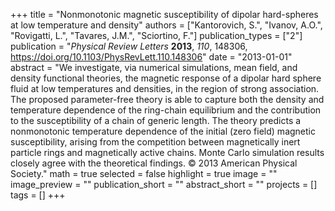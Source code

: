 +++
title = "Nonmonotonic magnetic susceptibility of dipolar hard-spheres at low temperature and density"
authors = ["Kantorovich, S.", "Ivanov, A.O.", "Rovigatti, L.", "Tavares, J.M.", "Sciortino, F."]
publication_types = ["2"]
publication = "*Physical Review Letters* **2013**, *110*, 148306, https://doi.org/10.1103/PhysRevLett.110.148306"
date = "2013-01-01"
abstract = "We investigate, via numerical simulations, mean field, and density functional theories, the magnetic response of a dipolar hard sphere fluid at low temperatures and densities, in the region of strong association. The proposed parameter-free theory is able to capture both the density and temperature dependence of the ring-chain equilibrium and the contribution to the susceptibility of a chain of generic length. The theory predicts a nonmonotonic temperature dependence of the initial (zero field) magnetic susceptibility, arising from the competition between magnetically inert particle rings and magnetically active chains. Monte Carlo simulation results closely agree with the theoretical findings. © 2013 American Physical Society."
math = true
selected = false
highlight = true
image = ""
image_preview = ""
publication_short = ""
abstract_short = ""
projects = []
tags = []
+++
